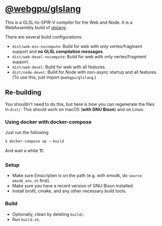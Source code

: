 # [@webgpu/glslang](https://www.npmjs.com/package/@webgpu/glslang)

This is a GLSL-to-SPIR-V compiler for the Web and Node.
It is a WebAssembly build of [glslang](https://github.com/KhronosGroup/glslang).

There are several build configurations:

* `dist/web-min-nocompute`: Build for web with only vertex/fragment support
  and **no GLSL compilation messages**.
* `dist/web-devel-nocompute`: Build for web with only vertex/fragment support.
* `dist/web-devel`: Build for web with all features.
* `dist/node-devel`: Build for Node with non-async startup and all features.
  (To use this, just import `@webgpu/glslang`.)

## Re-building

You shouldn't need to do this, but here is how you can regenerate the files in
`dist/`. This should work on macOS (**with GNU Bison**) and on Linux.

### Using docker with docker-compose

Just run the following

```
$ docker-compose up --build
```

And wait a while 🏗️

### Setup

- Make sure Emscripten is on the path (e.g. with emsdk, do `source emsdk_env.sh` first).
- Make sure you have a recent version of GNU Bison installed.
- Install brotli, cmake, and any other necessary build tools.

### Build

- Optionally, clean by deleting `build/`.
- Run `build.sh`.
